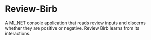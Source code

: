 # Review-Birb
A ML.NET console application that reads review inputs and discerns whether they are positive or negative. Review Birb learns from its interactions. 
